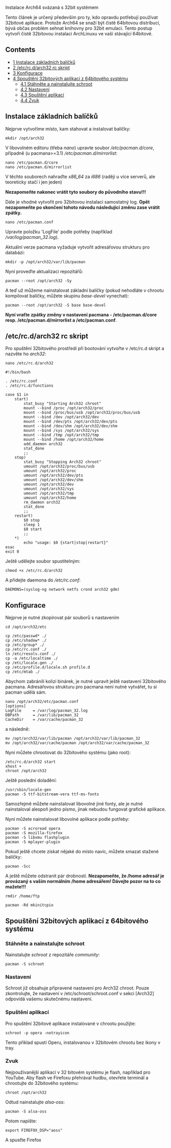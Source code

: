 Instalace Arch64 svázaná s 32bit systémem

Tento článek je určený především pro ty, kdo opravdu potřebují používat 32bitové aplikace. Protože Arch64 se snaží být čistě 64bitovou distribucí, bývá občas problém sehnat knihovny pro 32bit emulaci. Tento postup vytvoří čistě 32bitovou instalaci ArchLinuxu ve vaší stávající 64bitové.

## Contents

*   [1 Instalace základních balíčků](#Instalace_z.C3.A1kladn.C3.ADch_bal.C3.AD.C4.8Dk.C5.AF)
*   [2 /etc/rc.d/arch32 rc skript](#.2Fetc.2Frc.d.2Farch32_rc_skript)
*   [3 Konfigurace](#Konfigurace)
*   [4 Spouštění 32bitových aplikací z 64bitového systému](#Spou.C5.A1t.C4.9Bn.C3.AD_32bitov.C3.BDch_aplikac.C3.AD_z_64bitov.C3.A9ho_syst.C3.A9mu)
    *   [4.1 Stáhněte a nainstalujte schroot](#St.C3.A1hn.C4.9Bte_a_nainstalujte_schroot)
    *   [4.2 Nastavení](#Nastaven.C3.AD)
    *   [4.3 Spuštění aplikací](#Spu.C5.A1t.C4.9Bn.C3.AD_aplikac.C3.AD)
    *   [4.4 Zvuk](#Zvuk)

## Instalace základních balíčků

Nejprve vytvoříme místo, kam stahovat a instalovat balíčky:

```
mkdir /opt/arch32

```

V libovolném editoru (třeba *nano*) upravte soubor */etc/pacman.d/core*, případně (u pacmana>=3.1) */etc/pacman.d/mirrorlist*:

```
nano /etc/pacman.d/core
nano /etc/pacman.d/mirrorlist

```

V těchto souborech nahraďte *x86_64* za *i686* (raději u více serverů, ale teoreticky stačí i jen jeden)

**Nezapomeňte nakonec vrátit tyto soubory do původního stavu!!!**

Dále je vhodné vytvořit pro 32bitovou instalaci samostatný log. **Opět nezapomeňte po skončení tohoto návodu následující změnu zase vrátit zpátky.**

```
nano /etc/pacman.conf

```

Upravte položku 'LogFile' podle potřeby (například */var/log/pacman_32.log*).

Aktuální verze pacmana vyžaduje vytvořit adresářovou strukturu pro databázi:

```
mkdir -p /opt/arch32/var/lib/pacman

```

Nyní proveďte aktualizaci repozitářů:

```
pacman --root /opt/arch32 -Sy

```

A teď už můžeme nainstalovat základní balíčky (pokud nehodláte v chrootu kompilovat balíčky, můžete skupinu *base-devel* vynechat):

```
pacman --root /opt/arch32 -S base base-devel

```

**Nyní vraťte zpátky změny v nastavení pacmana - /etc/pacman.d/core resp. /etc/pacman.d/mirrorlist a /etc/pacman.conf**.

## /etc/rc.d/arch32 rc skript

Pro spuštění 32bitového prostředí při bootování vytvořte v /etc/rc.d skript a nazvěte ho *arch32*:

```
nano /etc/rc.d/arch32

```

```
#!/bin/bash

. /etc/rc.conf
. /etc/rc.d/functions

case $1 in
    start)
        stat_busy "Starting Arch32 chroot"
        mount --bind /proc /opt/arch32/proc
        mount --bind /proc/bus/usb /opt/arch32/proc/bus/usb
        mount --bind /dev /opt/arch32/dev
        mount --bind /dev/pts /opt/arch32/dev/pts
        mount --bind /dev/shm /opt/arch32/dev/shm
        mount --bind /sys /opt/arch32/sys
        mount --bind /tmp /opt/arch32/tmp
        mount --bind /home /opt/arch32/home
        add_daemon arch32
        stat_done
        ;;
    stop)
        stat_busy "Stopping Arch32 chroot"
        umount /opt/arch32/proc/bus/usb
        umount /opt/arch32/proc
        umount /opt/arch32/dev/pts
        umount /opt/arch32/dev/shm
        umount /opt/arch32/dev
        umount /opt/arch32/sys
        umount /opt/arch32/tmp
        umount /opt/arch32/home
        rm_daemon arch32
        stat_done
        ;;
    restart)
        $0 stop
        sleep 1
        $0 start
        ;;
    *)
        echo "usage: $0 {start|stop|restart}"
esac
exit 0

```

Ještě udělejte soubor spustitelným:

```
chmod +x /etc/rc.d/arch32

```

A přidejte daemona do */etc/rc.conf*:

```
DAEMONS=(syslog-ng network netfs crond arch32 gdm)

```

## Konfigurace

Nejprve je nutné zkopírovat pár souborů s nastavením

```
cd /opt/arch32/etc

cp /etc/passwd* ./
cp /etc/shadow* ./
cp /etc/group* ./
cp /etc/rc.conf ./
ln /etc/resolv.conf ./
cp -a /etc/localtime ./
cp /etc/locale.gen ./
cp /etc/profile.d/locale.sh profile.d
cp /etc/mtab ./

```

Abychom zabránili kolizi binárek, je nutné upravit ještě nastavení 32bitového pacmana. Adresářovou strukturu pro pacmana není nutné vytvářet, tu si pacman udělá sám.

```
nano /opt/arch32/etc/pacman.conf
[options]
LogFile     = /var/log/pacman_32.log
DBPath      = /var/lib/pacman_32
CacheDir    = /var/cache/pacman_32

```

a následně:

```
mv /opt/arch32/var/lib/pacman /opt/arch32/var/lib/pacman_32
mv /opt/arch32/var/cache/pacman /opt/arch32/var/cache/pacman_32

```

Nyní můžete chrootovat do 32bitového systému (jako root):

```
/etc/rc.d/arch32 start
xhost +
chroot /opt/arch32

```

Ještě poslední doladění:

```
/usr/sbin/locale-gen
pacman -S ttf-bitstream-vera ttf-ms-fonts

```

Samozřejmě můžete nainstalovat libovolné jiné fonty, ale je nutné nainstaloval alespoň jedno písmo, jinak nebudou fungovat grafické aplikace.

Nyní můžete nainstalovat libovolné aplikace podle potřeby:

```
pacman -S acroread opera
pacman -S mozilla-firefox
pacman -S libxmu flashplugin
pacman -S mplayer-plugin

```

Pokud ještě chcete získat nějaké do místo navíc, můžete smazat stažené balíčky:

```
pacman -Scc

```

A ještě můžete odstranit pár drobností. **Nezapomeňte, že /home adresář je provázaný s vaším normálním /home adresářem! Dávejte pozor na to co mažete!!!**

```
rmdir /home/ftp

```

```
pacman -Rd mkinitcpio

```

## Spouštění 32bitových aplikací z 64bitového systému

### Stáhněte a nainstalujte schroot

Nainstalujte *schroot* z repozitáře *community*:

```
pacman -S schroot

```

### Nastavení

Schroot již obsahuje připravené nastavení pro Arch32 chroot. Pouze zkontrolujte, že nastavení v /etc/schroot/schroot.conf v sekci [Arch32] odpovídá vašemu skutečnému nastavení.

### Spuštění aplikací

Pro spuštění 32bitové aplikace instalované v chrootu použijte:

```
schroot -p opera -notrayicon

```

Tento příklad spustí Operu, instalovanou v 32bitovém chrootu bez ikony v tray.

### Zvuk

Nejpoužívanější aplikací v 32 bitovém systému je flash, například pro YouTube. Aby flash ve Firefoxu přehrával hudbu, otevřete terminál a chrootujte do 32bitového systému:

```
chroot /opt/arch32

```

Odtud nainstalujte *alsa-oss*:

```
pacman -S alsa-oss

```

Potom napište:

```
export FIREFOX_DSP="aoss"

```

A spusťte Firefox